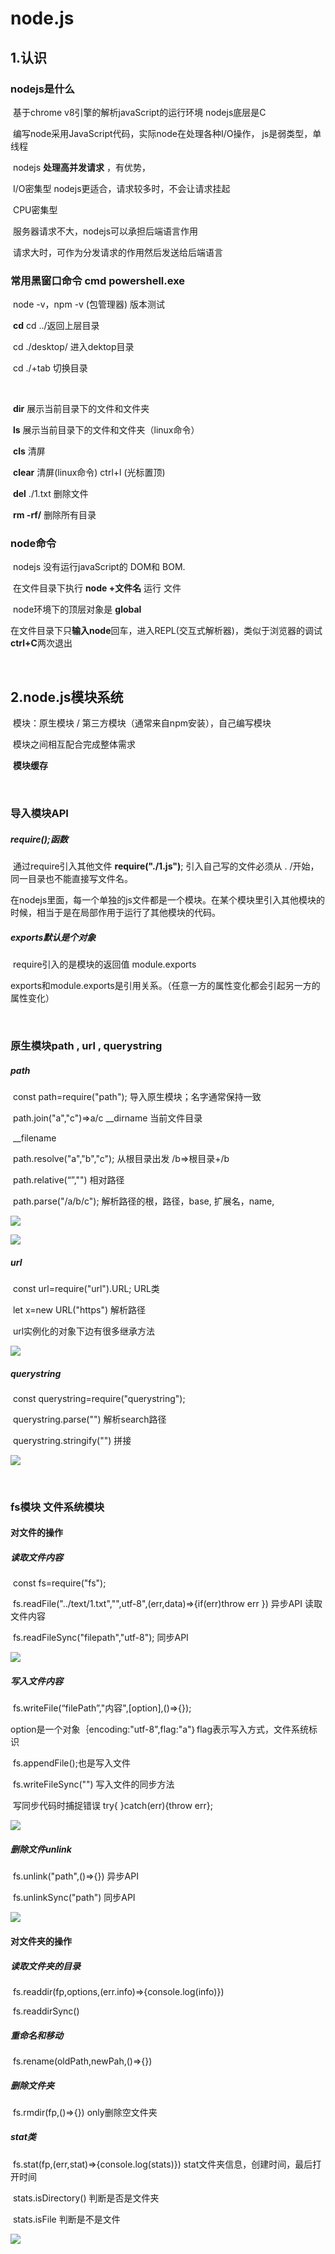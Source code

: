 # node.js 

## 1.认识

### nodejs是什么

​	基于chrome v8引擎的解析javaScript的运行环境					nodejs底层是C

​	编写node采用JavaScript代码，实际node在处理各种I/O操作，		js是弱类型，单线程

​	nodejs  **处理高并发请求** ，有优势，

​	I/O密集型	nodejs更适合，请求较多时，不会让请求挂起

​	CPU密集型

​	服务器请求不大，nodejs可以承担后端语言作用

​	请求大时，可作为分发请求的作用然后发送给后端语言



### 常用黑窗口命令    cmd  powershell.exe

​	node  -v，npm -v (包管理器) 版本测试

​	**cd**	cd ../返回上层目录

​		     cd  ./desktop/	进入dektop目录

​		     cd  ./+tab	切换目录

​	

​	**dir**      展示当前目录下的文件和文件夹

​	**ls**	 展示当前目录下的文件和文件夹（linux命令）



​	**cls**	清屏

​	**clear**    清屏(linux命令)	ctrl+l  (光标置顶)	



​	**del**  ./1.txt	删除文件

​	**rm -rf/**	删除所有目录

### node命令

​	nodejs 没有运行javaScript的 DOM和 BOM.

​	在文件目录下执行 **node +文件名** 运行 文件

​	node环境下的顶层对象是 **global**

​	在文件目录下只**输入node**回车，进入REPL(交互式解析器)，类似于浏览器的调试  **ctrl+C**两次退出



​	

## 2.node.js模块系统

​		模块：原生模块 / 第三方模块（通常来自npm安装），自己编写模块

​		模块之间相互配合完成整体需求

​		**模块缓存**

​	

###  导入模块API	

##### 	**require()**;函数

​		通过require引入其他文件  **require("./1.js")**; 引入自己写的文件必须从 . /开始，同一目录也不能直接写文件名。

​		在nodejs里面，每一个单独的js文件都是一个模块。在某个模块里引入其他模块的时候，相当于是在局部作用于运行了其他模块的代码。

##### 	exports默认是个对象

​		require引入的是模块的返回值 module.exports

​			exports和module.exports是引用关系。（任意一方的属性变化都会引起另一方的属性变化）

​	

### 原生模块path , url  , querystring

##### 	path	

​		const path=require("path");	导入原生模块；名字通常保持一致

​			path.join("a","c")=>a/c				__dirname	当前文件目录

​												__filename



​		path.resolve("a","b","c");	从根目录出发		/b=>根目录+/b

​		path.relative(“”,"")		相对路径

​		path.parse("/a/b/c");	解析路径的根，路径，base, 扩展名，name,

![](G:\node\path.png)

![](G:\node\path2.png)

##### 	url

​		const url=require("url").URL;		URL类

​			let x=new URL("https")		解析路径

​			url实例化的对象下边有很多继承方法

![](G:\node\url.png)

##### 	querystring

​		const querystring=require("querystring");	

​			querystring.parse("")			解析search路径

​			querystring.stringify("")		    拼接

![](G:\node\querystring.png)

​		

### fs模块		文件系统模块

#### 对文件的操作

##### 			读取文件内容

​		const fs=require("fs");	

​			fs.readFile("../text/1.txt","",utf-8",(err,data)=>{if(err)throw err })	异步API	读取文件内容

​			fs.readFileSync("filepath","utf-8");						    同步API



![](G:\node\read.png)

##### 			写入文件内容

​			fs.writeFile(“filePath”,"内容",[option],()=>{});

​				option是一个对象｛encoding:"utf-8",flag:"a"｝flag表示写入方式，文件系统标识

​				fs.appendFile();也是写入文件

​			fs.writeFileSync("")	写入文件的同步方法

​		写同步代码时捕捉错误  try{ }catch(err){throw err};

![](G:\node\write.png)

##### 		删除文件unlink

​		fs.unlink("path",()=>{})	异步API

​		fs.unlinkSync("path")	同步API



![](G:\node\unlink.png)



#### 对文件夹的操作

##### 	读取文件夹的目录

​	fs.readdir(fp,options,(err.info)=>{console.log(info)})		

​	fs.readdirSync()

##### 	重命名和移动

​	fs.rename(oldPath,newPah,()=>{})

##### 	删除文件夹

​	fs.rmdir(fp,()=>{})		only删除空文件夹

##### 	stat类

​	fs.stat(fp,(err,stat)=>{console.log(stats)})		stat文件夹信息，创建时间，最后打开时间

​	stats.isDirectory()	判断是否是文件夹

​	stats.isFile		判断是不是文件

![](G:\node\stat.png)











​		

​	

​		

​	
